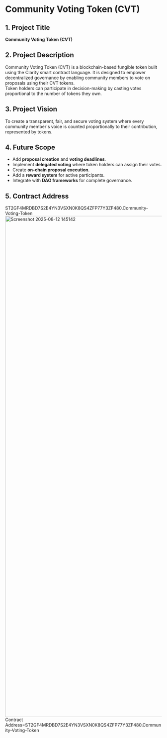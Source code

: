 # Community Voting Token (CVT)

## 1. Project Title
**Community Voting Token (CVT)**

## 2. Project Description
Community Voting Token (CVT) is a blockchain-based fungible token built using the Clarity smart contract language. It is designed to empower decentralized governance by enabling community members to vote on proposals using their CVT tokens.  
Token holders can participate in decision-making by casting votes proportional to the number of tokens they own.

## 3. Project Vision
To create a transparent, fair, and secure voting system where every community member's voice is counted proportionally to their contribution, represented by tokens.

## 4. Future Scope
- Add **proposal creation** and **voting deadlines**.
- Implement **delegated voting** where token holders can assign their votes.
- Create **on-chain proposal execution**.
- Add a **reward system** for active participants.
- Integrate with **DAO frameworks** for complete governance.

## 5. Contract Address
ST2GF4MRDBD7S2E4YN3VSXN0K8QS4ZFP77Y3ZF480.Community-Voting-Token
<img width="3199" height="1611" alt="Screenshot 2025-08-12 145142" src="https://github.com/user-attachments/assets/41cb6f6f-b6ad-4822-976e-55c347db2a08" />
Contract Address=ST2GF4MRDBD7S2E4YN3VSXN0K8QS4ZFP77Y3ZF480.Community-Voting-Token


